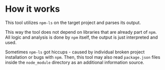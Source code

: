 # How it works

This tool utilizes `npm-ls` on the target project and parses its output.

This way the tool does not depend on libraries that are already part of `npm`.
All logic and analysis is done by `npm` itself, the output is just interpreted and used.

Sometimes `npm-ls` got hiccups - caused by individual broken project installation or bugs with `npm`.
Then, this tool may also read `package.json` files inside the `node_module` directory as an additional information source.
